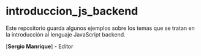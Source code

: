 # introduccion_js_backend
Este repositorio guarda algunos ejemplos sobre los temas que se tratan en la introducción al lenguaje JavaScript backend.

[**Sergio Manrique**] - Editor
